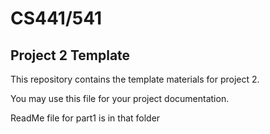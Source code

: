# CS441/541
## Project 2 Template

This repository contains the template materials for project 2.

You may use this file for your project documentation.

ReadMe file for part1 is in that folder